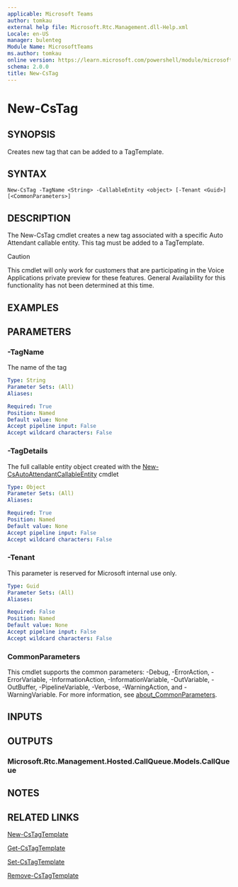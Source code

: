 ```yaml
---
applicable: Microsoft Teams
author: tomkau
external help file: Microsoft.Rtc.Management.dll-Help.xml
Locale: en-US
manager: bulenteg
Module Name: MicrosoftTeams
ms.author: tomkau
online version: https://learn.microsoft.com/powershell/module/microsoftteams/new-cstag
schema: 2.0.0
title: New-CsTag
---
```


# New-CsTag

## SYNOPSIS
Creates new tag that can be added to a TagTemplate.

## SYNTAX

```
New-CsTag -TagName <String> -CallableEntity <object> [-Tenant <Guid>] [<CommonParameters>]
```

## DESCRIPTION
The New-CsTag cmdlet creates a new tag associated with a specific Auto Attendant callable entity. This tag must be added to a TagTemplate.

> [!CAUTION]
> This cmdlet will only work for customers that are participating in the Voice Applications private preview for these features. General Availability for this functionality has not been determined at this time.

## EXAMPLES



## PARAMETERS

### -TagName
The name of the tag

```yaml
Type: String
Parameter Sets: (All)
Aliases:

Required: True
Position: Named
Default value: None
Accept pipeline input: False
Accept wildcard characters: False
```

### -TagDetails
The full callable entity object created with the [New-CsAutoAttendantCallableEntity](new-csautoattendantcallableentity.md) cmdlet

```yaml
Type: Object
Parameter Sets: (All)
Aliases:

Required: True
Position: Named
Default value: None
Accept pipeline input: False
Accept wildcard characters: False
```

### -Tenant
This parameter is reserved for Microsoft internal use only.

```yaml
Type: Guid
Parameter Sets: (All)
Aliases:

Required: False
Position: Named
Default value: None
Accept pipeline input: False
Accept wildcard characters: False
```

### CommonParameters
This cmdlet supports the common parameters: -Debug, -ErrorAction, -ErrorVariable, -InformationAction, -InformationVariable, -OutVariable, -OutBuffer, -PipelineVariable, -Verbose, -WarningAction, and -WarningVariable. For more information, see [about_CommonParameters](https://go.microsoft.com/fwlink/?LinkID=113216).

## INPUTS

## OUTPUTS

### Microsoft.Rtc.Management.Hosted.CallQueue.Models.CallQueue

## NOTES

## RELATED LINKS

[New-CsTagTemplate](New-CsTagTemplate.md)

[Get-CsTagTemplate](Get-CsTagTemplate.md)

[Set-CsTagTemplate](Set-CsTagTemplate.md)

[Remove-CsTagTemplate](Remove-CsTagTemplate.md)
